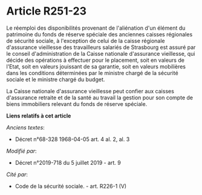 # Article R251-23

Le réemploi des disponibilités provenant de l'aliénation d'un élément du patrimoine du fonds de réserve spéciale des
anciennes caisses régionales de sécurité sociale, à l'exception de celui de la caisse régionale d'assurance vieillesse des
travailleurs salariés de Strasbourg est assuré par le conseil d'administration de la Caisse nationale d'assurance vieillesse,
qui décide des opérations à effectuer pour le placement, soit en valeurs de l'Etat, soit en valeurs jouissant de sa garantie,
soit en valeurs mobilières dans les conditions déterminées par le ministre chargé de la sécurité sociale et le ministre
chargé du budget.

La Caisse nationale d'assurance vieillesse peut confier aux caisses d'assurance retraite et de la santé au travail la gestion
pour son compte de biens immobiliers relevant du fonds de réserve spéciale.

**Liens relatifs à cet article**

_Anciens textes_:

  - Décret n°68-328 1968-04-05 art. 4 al. 2, al. 3

_Modifié par_:

  - Décret n°2019-718 du 5 juillet 2019 - art. 9

_Cité par_:

  - Code de la sécurité sociale. - art. R226-1 (V)
